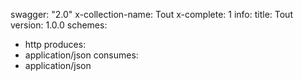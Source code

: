 swagger: "2.0"
x-collection-name: Tout
x-complete: 1
info:
  title: Tout
  version: 1.0.0
schemes:
- http
produces:
- application/json
consumes:
- application/json